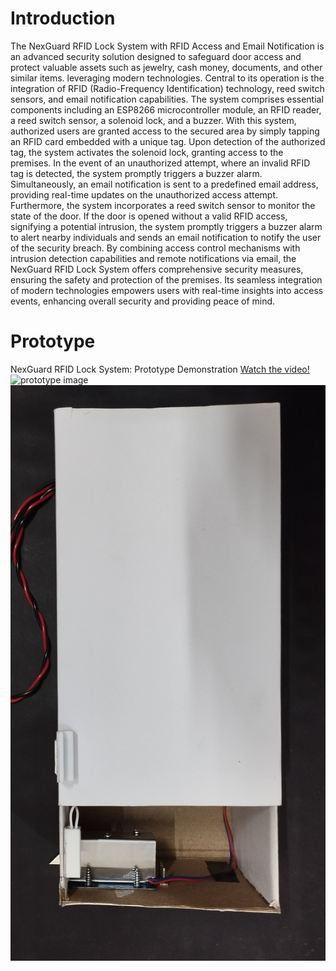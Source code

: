 # Introduction
The NexGuard RFID Lock System with RFID Access and Email Notification is an advanced security solution designed to safeguard door access and protect valuable assets such as jewelry, cash money, documents, and other similar items. leveraging modern technologies. Central to its operation is the integration of RFID (Radio-Frequency Identification) technology, reed switch sensors, and email notification capabilities. The system comprises essential components including an ESP8266 microcontroller module, an RFID reader, a reed switch sensor, a solenoid lock, and a buzzer. With this system, authorized users are granted access to the secured area by simply tapping an RFID card embedded with a unique tag. Upon detection of the authorized tag, the system activates the solenoid lock, granting access to the premises. In the event of an unauthorized attempt, where an invalid RFID tag is detected, the system promptly triggers a buzzer alarm. Simultaneously, an email notification is sent to a predefined email address, providing real-time updates on the unauthorized access attempt. Furthermore, the system incorporates a reed switch sensor to monitor the state of the door. If the door is opened without a valid RFID access, signifying a potential intrusion, the system promptly triggers a buzzer alarm to alert nearby individuals and sends an email notification to notify the user of the security breach. By combining access control mechanisms with intrusion detection capabilities and remote notifications via email, the NexGuard RFID Lock System offers comprehensive security measures, ensuring the safety and protection of the premises. Its seamless integration of modern technologies empowers users with real-time insights into access events, enhancing overall security and providing peace of mind.

# Prototype
NexGuard RFID Lock System: Prototype Demonstration
[Watch the video!](NexGuard/NexGuard_Working_Video.mp4)
![prototype image](NexGuard/Circuit_Overview.jpg)   
![prototype image](NexGuard/Drawer_Overview2.jpg)